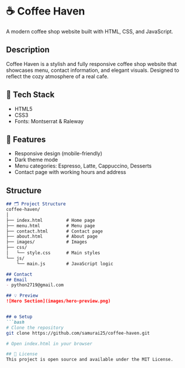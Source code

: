 # ☕ Coffee Haven

A modern coffee shop website built with HTML, CSS, and JavaScript.

## Description

Coffee Haven is a stylish and fully responsive coffee shop website that showcases menu, contact information, and elegant visuals. Designed to reflect the cozy atmosphere of a real cafe.


## 🎨 Tech Stack
- HTML5
- CSS3
- Fonts: Montserrat & Raleway


## 🚀 Features
- Responsive design (mobile-friendly)
- Dark theme mode
- Menu categories: Espresso, Latte, Cappuccino, Desserts
- Contact page with working hours and address


## Structure
```markdown
## 🗂️ Project Structure
coffee-haven/
│
├── index.html         # Home page
├── menu.html          # Menu page
├── contact.html       # Contact page
├── about.html         # About page
├── images/            # Images
├── css/
│   └── style.css      # Main styles
└── js/
    └── main.js        # JavaScript logic

## Contact
## Email
- python2719@gmail.com

## 💡 Preview
![Hero Section](images/hero-preview.png)


## ⚙️ Setup
```bash
# Clone the repository
git clone https://github.com/samurai25/coffee-haven.git

# Open index.html in your browser

## 📜 License
This project is open source and available under the MIT License.
